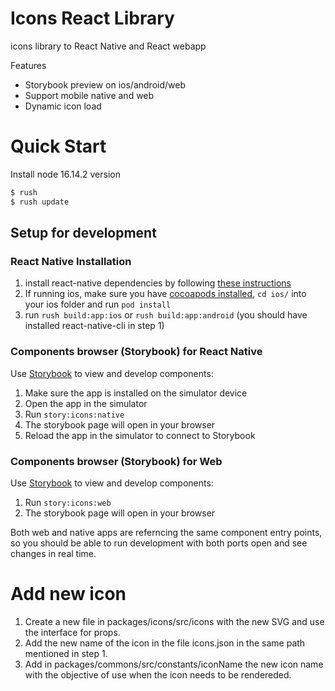# Icons React Library
 icons library to React Native and React webapp

Features

* Storybook preview on ios/android/web
* Support mobile native and web
* Dynamic icon load

Quick Start
===========

Install node 16.14.2 version
```sh
$ rush
$ rush update
```

## Setup for development
### React Native Installation
1. install react-native dependencies by following [these instructions](https://reactnative.dev/docs/environment-setup)
2. If running ios, make sure you have [cocoapods installed](https://stackoverflow.com/questions/20755044/how-to-install-cocoa-pods), `cd ios/` into your ios folder and run `pod install`
3. run `rush build:app:ios` or `rush build:app:android` (you should have installed react-native-cli in step 1)

### Components browser (Storybook) for React Native
Use [Storybook](https://github.com/storybooks/storybook) to view and develop components:
1. Make sure the app is installed on the simulator device
2. Open the app in the simulator
3. Run `story:icons:native`
4. The storybook page will open in your browser
5. Reload the app in the simulator to connect to Storybook

### Components browser (Storybook) for Web
Use [Storybook](https://github.com/storybooks/storybook) to view and develop components:
1. Run `story:icons:web`
2. The storybook page will open in your browser

Both web and native apps are referncing the same component entry points, so you should be able to run development with both ports open and see changes in real time.

Add new icon
===========

1. Create a new file in packages/icons/src/icons with the new SVG and use the interface for props.
2. Add the new name of the icon in the file icons.json in the same path mentioned in step 1. 
3. Add in packages/commons/src/constants/iconName the new icon name with the objective of use when the icon needs to be rendereded.